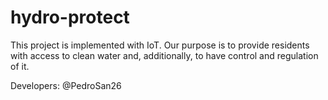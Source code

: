 # hydro-protect
This project is implemented with IoT. Our purpose is to provide residents with access to clean water and, additionally, to have control and regulation of it.

Developers: 
@PedroSan26
